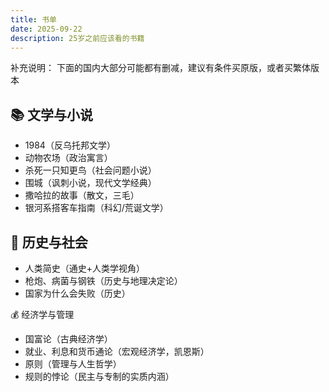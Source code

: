 ```yaml
---
title: 书单
date: 2025-09-22
description: 25岁之前应该看的书籍
---
```


补充说明：
下面的国内大部分可能都有删减，建议有条件买原版，或者买繁体版本

## 📚 文学与小说

- 1984（反乌托邦文学）
- 动物农场（政治寓言）
- 杀死一只知更鸟（社会问题小说）
- 围城（讽刺小说，现代文学经典）
- 撒哈拉的故事（散文，三毛）
- 银河系搭客车指南（科幻/荒诞文学）

## 📖 历史与社会

- 人类简史（通史+人类学视角）
- 枪炮、病菌与钢铁（历史与地理决定论）
- 国家为什么会失败（历史）

💰 经济学与管理

- 国富论（古典经济学）
- 就业、利息和货币通论（宏观经济学，凯恩斯）
- 原则（管理与人生哲学）
- 规则的悖论（民主与专制的实质内涵）
